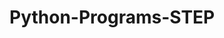 # Python-Programs-STEP
      
  
           
             
           
              
                  
            
  
